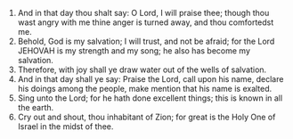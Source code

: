 1. And in that day thou shalt say: O Lord, I will praise thee; though thou wast angry with me thine anger is turned away, and thou comfortedst me.
2. Behold, God is my salvation; I will trust, and not be afraid; for the Lord JEHOVAH is my strength and my song; he also has become my salvation.
3. Therefore, with joy shall ye draw water out of the wells of salvation.
4. And in that day shall ye say: Praise the Lord, call upon his name, declare his doings among the people, make mention that his name is exalted.
5. Sing unto the Lord; for he hath done excellent things; this is known in all the earth.
6. Cry out and shout, thou inhabitant of Zion; for great is the Holy One of Israel in the midst of thee.
